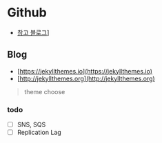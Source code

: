 # Github
- [참고 블로그](https://ahnslab.com/21-how-to-start-github-blog/)]

## Blog
- [https://jekyllthemes.io](https://jekyllthemes.io)
- [http://jekyllthemes.org](http://jekyllthemes.org)
> theme choose

### todo
- [ ] SNS, SQS
- [ ] Replication Lag